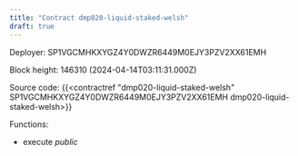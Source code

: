 ```yaml
---
title: "Contract dmp020-liquid-staked-welsh"
draft: true
---
```

Deployer: SP1VGCMHKXYGZ4Y0DWZR6449M0EJY3PZV2XX61EMH


 



Block height: 146310 (2024-04-14T03:11:31.000Z)

Source code: {{<contractref "dmp020-liquid-staked-welsh" SP1VGCMHKXYGZ4Y0DWZR6449M0EJY3PZV2XX61EMH dmp020-liquid-staked-welsh>}}

Functions:

* execute _public_
